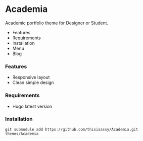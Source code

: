 # Academia

Academic portfolio theme for Designer or Student.

- Features
- Requirements
- Installation
- Menu
- Blog


### Features

- Responsive layout
- Clean simple design

### Requirements

- Hugo latest version

### Installation

```
git submodule add https://github.com/thisisassy/Academia.git themes/Academia
```

